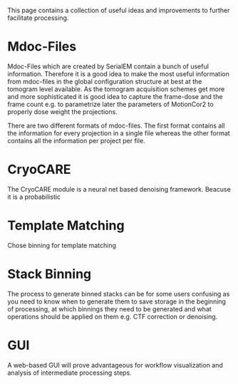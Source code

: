 This page contains a collection of useful ideas and improvements to further facilitate processing.

# Mdoc-Files

Mdoc-Files which are created by SerialEM contain a bunch of useful information. Therefore it is a good idea to make the most useful information from mdoc-files in the global configuration structure at best at the tomogram level available. As the tomogram acquisition schemes get more and more sophisticated it is good idea to capture the frame-dose and the frame count e.g. to parametrize later the parameters of MotionCor2 to properly dose weight the projections.

There are two different formats of mdoc-files. The first format contains all the information for every projection in a single file whereas the other format contains all the information per project per file.

# CryoCARE

The CryoCARE module is a neural net based denoising framework. Beacuse it is a probabilistic

# Template Matching

Chose binning for template matching 

# Stack Binning

The process to generate binned stacks can be for some users confusing as you need to know when to generate them to save storage in the beginning of processing, at which binnings they need to be generated and what operations should be applied on them e.g. CTF correction or denoising.

# GUI

A web-based GUI will prove advantageous for workflow visualization and analysis of intermediate processing steps.